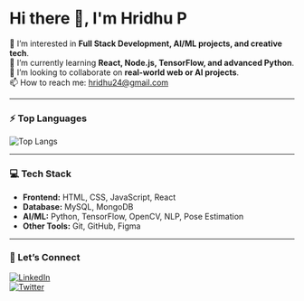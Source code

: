# Hi there 👋, I'm Hridhu P

👀 I’m interested in **Full Stack Development, AI/ML projects, and creative tech**.  
🌱 I’m currently learning **React, Node.js, TensorFlow, and advanced Python**.  
💞️ I’m looking to collaborate on **real-world web or AI projects**.  
📫 How to reach me: [hridhu24@gmail.com](mailto:hridhu24@gmail.com)  

---
<!--
### 🔭 My GitHub Stats
![Hridhu's GitHub stats](https://github-readme-stats.vercel.app/api?username=hridhu24&show_icons=true&theme=radical)
-->

### ⚡ Top Languages
![Top Langs](https://github-readme-stats.vercel.app/api/top-langs/?username=hridhu24&layout=compact&theme=tokyonight)

---

### 💻 Tech Stack
- **Frontend:** HTML, CSS, JavaScript, React  
- **Database:** MySQL, MongoDB  
- **AI/ML:** Python, TensorFlow, OpenCV, NLP, Pose Estimation  
- **Other Tools:** Git, GitHub, Figma  

---

### 🌟 Let’s Connect
[![LinkedIn](https://img.shields.io/badge/LinkedIn-blue?style=flat-square&logo=linkedin&logoColor=white)](https://www.linkedin.com/in/hridhu-p)  
[![Twitter](https://img.shields.io/badge/Twitter-1DA1F2?style=flat-square&logo=twitter&logoColor=white)](https://twitter.com/hridhu)  
